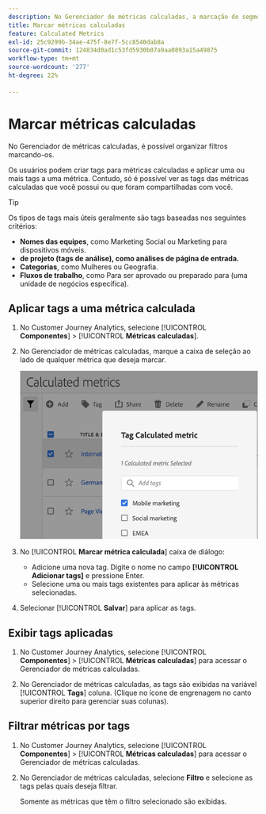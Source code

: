 ```yaml
---
description: No Gerenciador de métricas calculadas, a marcação de segmentos permite organizá-los.
title: Marcar métricas calculadas
feature: Calculated Metrics
exl-id: 25c9299b-34ae-475f-8e7f-5cc8540dab8a
source-git-commit: 124834d0ad1c53fd5930b07a9aa0893a15a49875
workflow-type: tm+mt
source-wordcount: '277'
ht-degree: 22%

---
```


# Marcar métricas calculadas

No Gerenciador de métricas calculadas, é possível organizar filtros marcando-os.

Os usuários podem criar tags para métricas calculadas e aplicar uma ou mais tags a uma métrica. Contudo, só é possível ver as tags das métricas calculadas que você possui ou que foram compartilhadas com você.

>[!TIP]
>
>Os tipos de tags mais úteis geralmente são tags baseadas nos seguintes critérios:
>
>* **Nomes das equipes**, como Marketing Social ou Marketing para dispositivos móveis.
>* **de projeto (tags de análise), como análises de página de entrada.**
>* **Categorias**, como Mulheres ou Geografia.
>* **Fluxos de trabalho**, como Para ser aprovado ou preparado para (uma unidade de negócios específica).

## Aplicar tags a uma métrica calculada

1. No Customer Journey Analytics, selecione [!UICONTROL **Componentes**] > [!UICONTROL **Métricas calculadas**].

1. No Gerenciador de métricas calculadas, marque a caixa de seleção ao lado de qualquer métrica que deseja marcar.

   ![](assets/cm_add_tags.png)

1. No [!UICONTROL **Marcar métrica calculada**] caixa de diálogo:

   * Adicione uma nova tag. Digite o nome no campo **[!UICONTROL Adicionar tags]** e pressione Enter.
   * Selecione uma ou mais tags existentes para aplicar às métricas selecionadas.

1. Selecionar [!UICONTROL **Salvar**] para aplicar as tags.

## Exibir tags aplicadas

1. No Customer Journey Analytics, selecione [!UICONTROL **Componentes**] > [!UICONTROL **Métricas calculadas**] para acessar o Gerenciador de métricas calculadas.

1. No Gerenciador de métricas calculadas, as tags são exibidas na variável [!UICONTROL **Tags**] coluna. (Clique no ícone de engrenagem no canto superior direito para gerenciar suas colunas).

## Filtrar métricas por tags

1. No Customer Journey Analytics, selecione [!UICONTROL **Componentes**] > [!UICONTROL **Métricas calculadas**] para acessar o Gerenciador de métricas calculadas.

1. No Gerenciador de métricas calculadas, selecione **Filtro** e selecione as tags pelas quais deseja filtrar.

   Somente as métricas que têm o filtro selecionado são exibidas.


